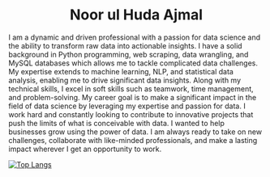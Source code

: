 <div id="header" align="center">
<!--     <img src="./huda.png" width="100" style="border-radius:50%;"/> -->
    <h1>Noor ul Huda Ajmal</h1>
</div>

<div id="intro-sec" >
    <p>I am a dynamic and driven professional with a passion for data science and the ability to transform raw data into actionable insights. I have a solid background in Python programming, web scraping, data wrangling, and MySQL databases which allows me to tackle complicated data challenges. My expertise extends to machine learning, NLP, and statistical data analysis, enabling me to drive significant data insights. Along with my technical skills, I excel in soft skills such as teamwork, time management, and problem-solving. My career goal is to make a significant impact in the field of data science by leveraging my expertise and passion for data. I work hard and constantly looking to contribute to innovative projects that push the limits of what is conceivable with data. I wanted to help businesses grow using the power of data. I am always ready to take on new challenges, collaborate with like-minded professionals, and make a lasting impact wherever I get an opportunity to work.</p>
</div>

[![Top Langs](https://github-readme-stats.vercel.app/api/top-langs/?username=noorulhudaajmal)](https://github.com/anuraghazra/github-readme-stats)




<!--
**noorulhudaajmal/noorulhudaajmal** is a ✨ _special_ ✨ repository because its `README.md` (this file) appears on your GitHub profile.

Here are some ideas to get you started:

- 🔭 I’m currently working on ...
- 🌱 I’m currently learning ...
- 👯 I’m looking to collaborate on ...
- 🤔 I’m looking for help with ...
- 💬 Ask me about ...
- 📫 How to reach me: ...
- 😄 Pronouns: ...
- ⚡ Fun fact: ...
-->
